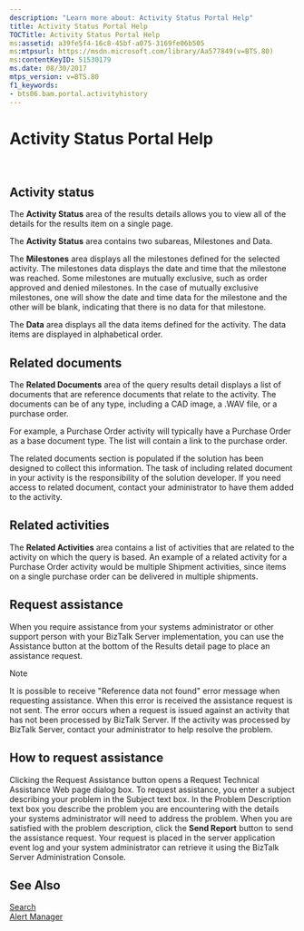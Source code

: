 ```yaml
---
description: "Learn more about: Activity Status Portal Help"
title: Activity Status Portal Help
TOCTitle: Activity Status Portal Help
ms:assetid: a39fe5f4-16c8-45bf-a075-3169fe06b505
ms:mtpsurl: https://msdn.microsoft.com/library/Aa577849(v=BTS.80)
ms:contentKeyID: 51530179
ms.date: 08/30/2017
mtps_version: v=BTS.80
f1_keywords:
- bts06.bam.portal.activityhistory
---
```


# Activity Status Portal Help

 

## Activity status

The **Activity Status** area of the results details allows you to view all of the details for the results item on a single page.

The **Activity Status** area contains two subareas, Milestones and Data.

The **Milestones** area displays all the milestones defined for the selected activity. The milestones data displays the date and time that the milestone was reached. Some milestones are mutually exclusive, such as order approved and denied milestones. In the case of mutually exclusive milestones, one will show the date and time data for the milestone and the other will be blank, indicating that there is no data for that milestone.

The **Data** area displays all the data items defined for the activity. The data items are displayed in alphabetical order.

## Related documents

The **Related Documents** area of the query results detail displays a list of documents that are reference documents that relate to the activity. The documents can be of any type, including a CAD image, a .WAV file, or a purchase order.

For example, a Purchase Order activity will typically have a Purchase Order as a base document type. The list will contain a link to the purchase order.

The related documents section is populated if the solution has been designed to collect this information. The task of including related document in your activity is the responsibility of the solution developer. If you need access to related document, contact your administrator to have them added to the activity.

## Related activities

The **Related Activities** area contains a list of activities that are related to the activity on which the query is based. An example of a related activity for a Purchase Order activity would be multiple Shipment activities, since items on a single purchase order can be delivered in multiple shipments.

## Request assistance

When you require assistance from your systems administrator or other support person with your BizTalk Server implementation, you can use the Assistance button at the bottom of the Results detail page to place an assistance request.


> [!NOTE]
> <P>It is possible to receive "Reference data not found" error message when requesting assistance. When this error is received the assistance request is not sent. The error occurs when a request is issued against an activity that has not been processed by BizTalk Server. If the activity was processed by BizTalk Server, contact your administrator to help resolve the problem.</P>



## How to request assistance

Clicking the Request Assistance button opens a Request Technical Assistance Web page dialog box. To request assistance, you enter a subject describing your problem in the Subject text box. In the Problem Description text box you describe the problem you are encountering with the details your systems administrator will need to address the problem. When you are satisfied with the problem description, click the **Send Report** button to send the assistance request. Your request is placed in the server application event log and your system administrator can retrieve it using the BizTalk Server Administration Console.

## See Also

[Search](search.md)  
[Alert Manager](alert-manager.md)

